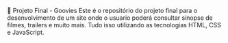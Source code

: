 🌟 Projeto  Final - Goovies
Este é o repositório do projeto final para o desenvolvimento de um site onde o usuario poderá consultar sinopse de filmes, trailers e muito mais. Tudo isso utilizando as tecnologias HTML, CSS e JavaScript.
